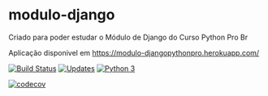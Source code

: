 # modulo-django
Criado para poder estudar o Módulo de Django do Curso Python Pro Br

Aplicação disponivel em https://modulo-djangopythonpro.herokuapp.com/

[![Build Status](https://travis-ci.org/atiladalan/modulo-django.svg?branch=master)](https://travis-ci.org/atiladalan/modulo-django)
[![Updates](https://pyup.io/repos/github/atiladalan/modulo-django/shield.svg)](https://pyup.io/repos/github/atiladalan/modulo-django/)
[![Python 3](https://pyup.io/repos/github/atiladalan/modulo-django/python-3-shield.svg)](https://pyup.io/repos/github/atiladalan/modulo-django/)

[![codecov](https://codecov.io/gh/atiladalan/modulo-django/branch/master/graph/badge.svg)](https://codecov.io/gh/atiladalan/modulo-django)
